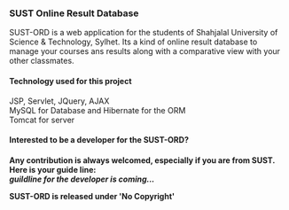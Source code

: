 <h3>SUST Online Result Database</h3>

SUST-ORD is a web application for the students of Shahjalal University of Science & Technology, Sylhet. Its a kind of
online result database to manage your courses ans results along with a comparative view with your other classmates.

<h4>Technology used for this project</h4>
JSP, Servlet, JQuery, AJAX<br>
MySQL for Database and Hibernate for the ORM<br>
Tomcat for server

<h4>Interested to be a developer for the SUST-ORD?<h4>

Any contribution is always welcomed, especially if you are from SUST. Here is your guide line: <br>
<i>guildline for the developer is coming...</i>










SUST-ORD is released under 'No Copyright'

